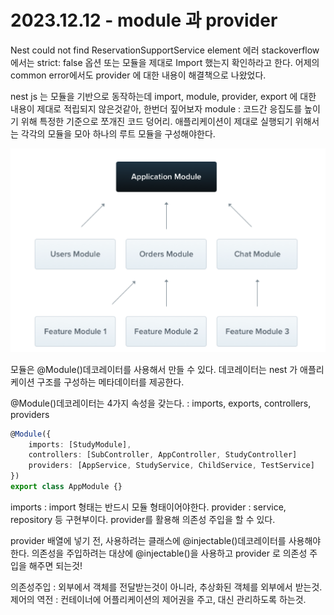 # 2023.12.12 - module 과 provider

Nest could not find ReservationSupportService element 에러
stackoverflow 에서는 strict: false 옵션 또는 모듈을 제대로 Import 했는지 확인하라고 한다.
어제의 common error에서도 provider 에 대한 내용이 해결책으로 나왔었다.

nest js 는 모듈을 기반으로 동작하는데 import, module, provider, export 에 대한 내용이 제대로 적립되지 않은것같아, 한번더 짚어보자
module : 코드간 응집도를 높이기 위해 특정한 기준으로 쪼개진 코드 덩어리. 애플리케이션이 제대로 실행되기 위해서는 각각의 모듈을 모아 하나의 루트 모듈을 구성해야한다.

![Untitled](../../Picture/provider1.png)

모듈은 @Module()데코레이터를 사용해서 만들 수 있다. 데코레이터는 nest 가 애플리케이션 구조를 구성하는 메타데이터를 제공한다.

@Module()데코레이터는 4가지 속성을 갖는다. : imports, exports, controllers, providers

```typescript
@Module({
	imports: [StudyModule],
	controllers: [SubController, AppController, StudyController]
	providers: [AppService, StudyService, ChildService, TestService]
})
export class AppModule {}
```

imports : import 형태는 반드시 모듈 형태이어야한다.
provider : service, repository 등 구현부이다. provider를 활용해 의존성 주입을 할 수 있다.

provider 배열에 넣기 전, 사용하려는 클래스에 @injectable()데코레이터를 사용해야한다.
의존성을 주입하려는 대상에 @injectable()을 사용하고 provider 로 의존성 주입을 해주면 되는것!

의존성주입 : 외부에서 객체를 전달받는것이 아니라, 추상화된 객체를 외부에서 받는것.
제어의 역전 : 컨테이너에 어플리케이션의 제어권을 주고, 대신 관리하도록 하는것.

